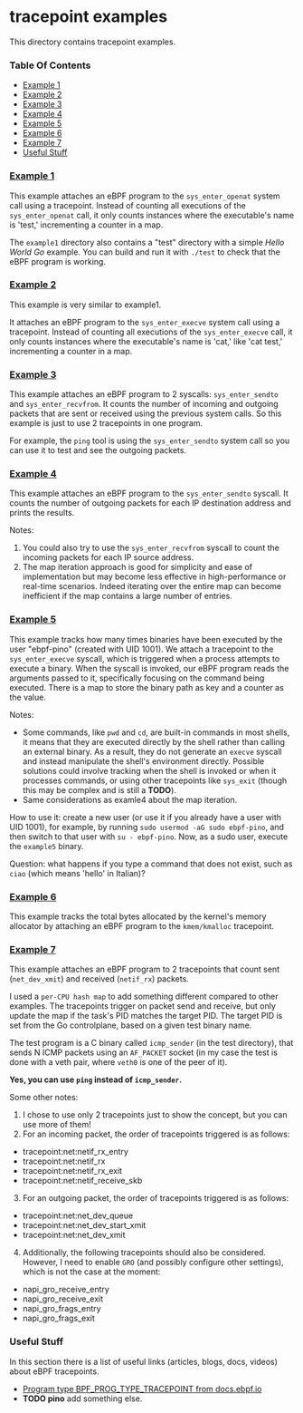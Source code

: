 # tracepoint examples

This directory contains tracepoint examples.

### Table Of Contents

* [Example 1](#example-1)
* [Example 2](#example-2)
* [Example 3](#example-3)
* [Example 4](#example-4)
* [Example 5](#example-5)
* [Example 6](#example-6)
* [Example 7](#example-7)
* [Useful Stuff](#useful-stuff)

### [Example 1](./example1/)

This example attaches an eBPF program to the `sys_enter_openat` system call using a tracepoint. Instead of counting all executions of the `sys_enter_openat` call, it only counts instances where the executable's name is 'test,' incrementing a counter in a map.

The `example1` directory also contains a "test" directory with a simple *Hello World Go* example. You can build and run it with `./test` to check that the  eBPF program is working.


### [Example 2](./example2/)

This example is very similar to example1.

It attaches an eBPF program to the `sys_enter_execve` system call using a tracepoint. Instead of counting all executions of the `sys_enter_execve` call, it only counts instances where the executable's name is 'cat,' like 'cat test,' incrementing a counter in a map.


### [Example 3](./example3/)

This example attaches an eBPF program to 2 syscalls: `sys_enter_sendto` and `sys_enter_recvfrom`. It counts the number of incoming and outgoing packets that are sent or received using the previous system calls. So this example is just to use 2 tracepoints in one program.

For example, the `ping` tool is using the `sys_enter_sendto` system call so you can use it to test and see the outgoing packets. 


### [Example 4](./example4/)

This example attaches an eBPF program to the `sys_enter_sendto` syscall. It counts the number of outgoing packets for each IP destination address and prints the results.

Notes:
1. You could also try to use the `sys_enter_recvfrom` syscall to count the incoming packets for each IP source address.
2. The map iteration approach is good for simplicity and ease of implementation but may become less effective in high-performance or real-time scenarios. Indeed iterating over the entire map can become inefficient if the map contains a large number of entries.

### [Example 5](./example5/)

This example tracks how many times binaries have been executed by the user "ebpf-pino" (created with UID 1001). We attach a tracepoint to the `sys_enter_execve` syscall, which is triggered when a process attempts to execute a binary. When the syscall is invoked, our eBPF program reads the arguments passed to it, specifically focusing on the command being executed. There is a map to store the binary path as key and a counter as the value. 

Notes: 
* Some commands, like `pwd` and `cd`, are built-in commands in most shells, it means that they are executed directly by the shell rather than calling an external binary. As a result, they do not generate an `execve` syscall and instead manipulate the shell's environment directly. Possible solutions could involve tracking when the shell is invoked or when it processes commands, or using other tracepoints like `sys_exit` (though this may be complex and is still a **TODO**).
* Same considerations as examle4 about the map iteration.

How to use it: create a new user (or use it if you already have a user with UID 1001), for example, by running `sudo usermod -aG sudo ebpf-pino`, and then switch to that user with `su - ebpf-pino`. Now, as a sudo user, execute the `example5` binary. 

Question: what happens if you type a command that does not exist, such as `ciao` (which means 'hello' in Italian)?

### [Example 6](./example6/)

This example tracks the total bytes allocated by the kernel's memory allocator by attaching an eBPF program to the `kmem/kmalloc` tracepoint.

### [Example 7](./example7/)

This example attaches an eBPF program to 2 tracepoints that count sent (`net_dev_xmit`) and received (`netif_rx`) packets. 

I used a `per-CPU hash map` to add something different compared to other examples. The tracepoints trigger on packet send and receive, but only update the map if the task's PID matches the target PID. The target PID is set from the Go controlplane, based on a given test binary name. 

The test program is a C binary called `icmp_sender` (in the test directory), that sends N ICMP packets using an `AF_PACKET` socket (in my case the test is done with a veth pair, where `veth0` is one of the peer of it).

**Yes, you can use `ping` instead of `icmp_sender`.**

Some other notes:
1. I chose to use only 2 tracepoints just to show the concept, but you can use more of them!
2. For an incoming packet, the order of tracepoints triggered is as follows:
* tracepoint:net:netif_rx_entry
* tracepoint:net:netif_rx
* tracepoint:net:netif_rx_exit
* tracepoint:net:netif_receive_skb
3. For an outgoing packet, the order of tracepoints triggered is as follows:
* tracepoint:net:net_dev_queue
* tracepoint:net:net_dev_start_xmit
* tracepoint:net:net_dev_xmit
4. Additionally, the following tracepoints should also be considered. However, I need to enable `GRO` (and possibly configure other settings), which is not the case at the moment:
* napi_gro_receive_entry
* napi_gro_receive_exit
* napi_gro_frags_entry
* napi_gro_frags_exit





### Useful Stuff

In this section there is a list of useful links (articles, blogs, docs, videos) about eBPF tracepoints.

* [Program type BPF_PROG_TYPE_TRACEPOINT from docs.ebpf.io](https://docs.ebpf.io/linux/program-type/BPF_PROG_TYPE_TRACEPOINT/)
* **TODO pino** add something else.